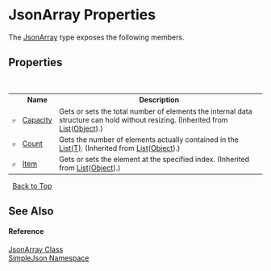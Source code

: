 # JsonArray Properties
 

The <a href="0ed81e4a-d11b-9171-a0dd-a19663e2c077">JsonArray</a> type exposes the following members.


## Properties
&nbsp;<table><tr><th></th><th>Name</th><th>Description</th></tr><tr><td>![Public property](media/pubproperty.gif "Public property")</td><td><a href="http://msdn2.microsoft.com/zh-cn/library/y52x03h2" target="_blank">Capacity</a></td><td>
Gets or sets the total number of elements the internal data structure can hold without resizing.
 (Inherited from <a href="http://msdn2.microsoft.com/zh-cn/library/6sh2ey19" target="_blank">List</a>(<a href="http://msdn2.microsoft.com/zh-cn/library/e5kfa45b" target="_blank">Object</a>).)</td></tr><tr><td>![Public property](media/pubproperty.gif "Public property")</td><td><a href="http://msdn2.microsoft.com/zh-cn/library/27b47ht3" target="_blank">Count</a></td><td>
Gets the number of elements actually contained in the <a href="http://msdn2.microsoft.com/zh-cn/library/6sh2ey19" target="_blank">List(T)</a>.
 (Inherited from <a href="http://msdn2.microsoft.com/zh-cn/library/6sh2ey19" target="_blank">List</a>(<a href="http://msdn2.microsoft.com/zh-cn/library/e5kfa45b" target="_blank">Object</a>).)</td></tr><tr><td>![Public property](media/pubproperty.gif "Public property")</td><td><a href="http://msdn2.microsoft.com/zh-cn/library/0ebtbkkc" target="_blank">Item</a></td><td>
Gets or sets the element at the specified index.
 (Inherited from <a href="http://msdn2.microsoft.com/zh-cn/library/6sh2ey19" target="_blank">List</a>(<a href="http://msdn2.microsoft.com/zh-cn/library/e5kfa45b" target="_blank">Object</a>).)</td></tr></table>&nbsp;
<a href="#jsonarray-properties">Back to Top</a>

## See Also


#### Reference
<a href="0ed81e4a-d11b-9171-a0dd-a19663e2c077">JsonArray Class</a><br /><a href="ea63a809-e4a6-ba19-c147-e5c6fb6b1f81">SimpleJson Namespace</a><br />